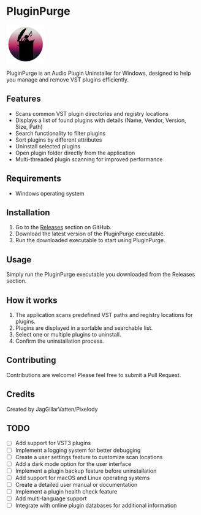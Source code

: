 # PluginPurge

<img src="plugin_purge.png" alt="PluginPurge Icon" width="100" height="100">

PluginPurge is an Audio Plugin Uninstaller for Windows, designed to help you manage and remove VST plugins efficiently.

## Features

- Scans common VST plugin directories and registry locations
- Displays a list of found plugins with details (Name, Vendor, Version, Size, Path)
- Search functionality to filter plugins
- Sort plugins by different attributes
- Uninstall selected plugins
- Open plugin folder directly from the application
- Multi-threaded plugin scanning for improved performance

## Requirements

- Windows operating system

## Installation

1. Go to the [Releases](https://github.com/JagGillarVatten/PluginPurge/releases) section on GitHub.
2. Download the latest version of the PluginPurge executable.
3. Run the downloaded executable to start using PluginPurge.

## Usage

Simply run the PluginPurge executable you downloaded from the Releases section.

## How it works

1. The application scans predefined VST paths and registry locations for plugins.
2. Plugins are displayed in a sortable and searchable list.
3. Select one or multiple plugins to uninstall.
4. Confirm the uninstallation process.

## Contributing

Contributions are welcome! Please feel free to submit a Pull Request.

## Credits

Created by JagGillarVatten/Pixelody

## TODO

- [ ] Add support for VST3 plugins
- [ ] Implement a logging system for better debugging
- [ ] Create a user settings feature to customize scan locations
- [ ] Add a dark mode option for the user interface
- [ ] Implement a plugin backup feature before uninstallation
- [ ] Add support for macOS and Linux operating systems
- [ ] Create a detailed user manual or documentation
- [ ] Implement a plugin health check feature
- [ ] Add multi-language support
- [ ] Integrate with online plugin databases for additional information

